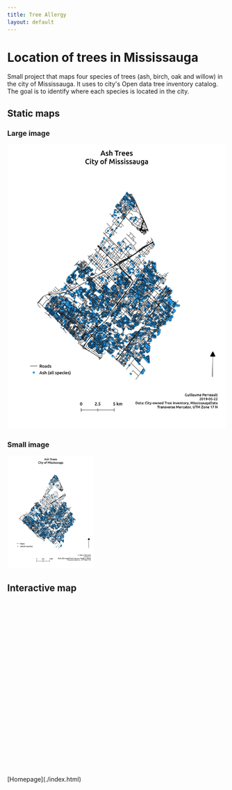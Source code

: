 ```yaml
---
title: Tree Allergy 
layout: default
---
```

# Location of trees in Mississauga
Small project that maps four species of trees (ash, birch, oak and willow) in the city of Mississauga. It uses to city's Open data tree inventory catalog. The goal is to identify where each species is located in the city.

## Static maps
### Large image
![Ash trees map](./Ash_trees.jpeg)
### Small image
<img src="Ash_trees.jpeg" alt="Ash Trees" width="200"/>

## Interactive map 
<div id="mapid" style="width: 600px; height: 400px">
      <script>
            var mymap = L.map('mapid').setView([43.588, -79.648], 11);
            L.tileLayer('https://api.tiles.mapbox.com/v4/{id}/{z}/{x}/{y}.png?access_token={accessToken}', {
                  attribution: 'Map data &copy; <a href="https://www.openstreetmap.org/">OpenStreetMap</a> contributors, <a href="https://creativecommons.org/licenses/by-sa/2.0/">CC-BY-SA</a>, Imagery © <a href="https://www.mapbox.com/">Mapbox</a>',
                  maxZoom: 18,
                  id: 'mapbox.streets',
                  accessToken: 'pk.eyJ1IjoiZ3BlcnJlYXVsdDkxIiwiYSI6ImNqdXJqYmxubTBpbDU0M25wdm5hMnk2dGEifQ.xS5T9S5SvQKL8wiChwUErA'
            }).addTo(mymap);
            var geojsonMarkerAsh = {
                  radius: 3,
                  fillColor: "#259ff0",
                  color: "#000",
                  weight: 1,
                  opacity: 1,
                  fillOpacity: 0.8
            }; 
            var geojsonMarkerBirch = {
                  radius: 3,
                  fillColor: "#729b6f",
                  color: "#000",
                  weight: 1,
                  opacity: 1,
                  fillOpacity: 0.8
            };
            var geojsonMarkerOak = {
                  radius: 3,
                  fillColor: "#a47158",
                  color: "#000",
                  weight: 1,
                  opacity: 1,
                  fillOpacity: 0.8
            };
            var geojsonMarkerWillow = {
                  radius: 3,
                  fillColor: "#85b66f",
                  color: "#000",
                  weight: 1,
                  opacity: 1,
                  fillOpacity: 0.8
            };
            $.getJSON("Tree_3857_ash.geojson",function(data){
                  L.geoJson(data, {
                        pointToLayer: function (feature, latlng) {
                        return L.circleMarker(latlng, geojsonMarkerAsh);
                        }    
                  }).addTo(mymap);
            });
            $.getJSON("Tree_3857_birch.geojson",function(data){
                  L.geoJson(data, {
                        pointToLayer: function (feature, latlng) {
                        return L.circleMarker(latlng, geojsonMarkerBirch);
                        }    
                  }).addTo(mymap);
            });
            $.getJSON("Tree_3857_oak.geojson",function(data){
                  L.geoJson(data, {
                        pointToLayer: function (feature, latlng) {
                        return L.circleMarker(latlng, geojsonMarkerOak);
                        }    
                  }).addTo(mymap);
            });
            $.getJSON("Tree_3857_willow.geojson",function(data){
                  L.geoJson(data, {
                        pointToLayer: function (feature, latlng) {
                        return L.circleMarker(latlng, geojsonMarkerWillow);
                        }    
                  }).addTo(mymap);
            });
            function getColor(d) {
                  return d === 'Ash'  ? "#259ff0" :
                  d === 'Birch'  ? "#729b6f" :
                  d === 'Oak' ? "#a47158" :
                  d === 'Willow' ? "#85b66f":
                        "#ffffff";
            }
            var legend = L.control({position: 'bottomleft'});
            legend.onAdd = function (map) {
                  var div = L.DomUtil.create('div', 'info legend');
                  labels = ['<strong>Tree Type</strong>'],
                  categories = ['Ash','Birch','Oak','Willow'];
                  for (var i = 0; i < categories.length; i++) {
                        div.innerHTML += 
                        labels.push(
                            '<i style="background:' + getColor(categories[i]) + '"></i> ' +
                        (categories[i] ? categories[i] : '+'));
                    }
                    div.innerHTML = labels.join('<br>');
                return div;
                };
             legend.addTo(mymap);
     </script>
</div>
[Homepage](./index.html)
